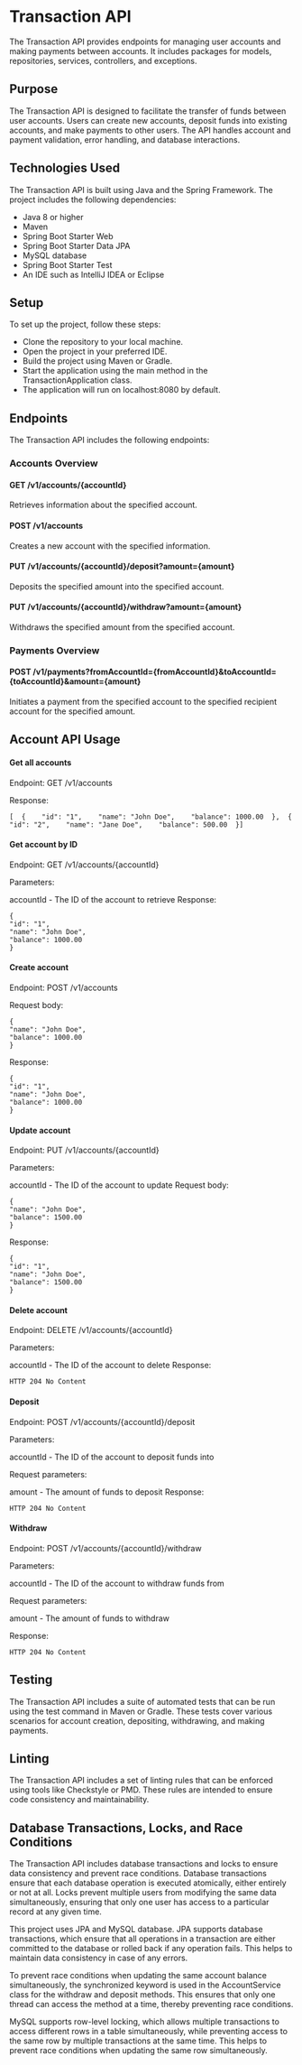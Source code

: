 # Transaction API
The Transaction API provides endpoints for managing user accounts and making payments between accounts. It includes packages for models, repositories, services, controllers, and exceptions.

## Purpose
The Transaction API is designed to facilitate the transfer of funds between user accounts. Users can create new accounts, deposit funds into existing accounts, and make payments to other users. The API handles account and payment validation, error handling, and database interactions.

## Technologies Used
The Transaction API is built using Java and the Spring Framework. The project includes the following dependencies:

* Java 8 or higher
* Maven 
* Spring Boot Starter Web
* Spring Boot Starter Data JPA
* MySQL database
* Spring Boot Starter Test
* An IDE such as IntelliJ IDEA or Eclipse

## Setup
To set up the project, follow these steps:

* Clone the repository to your local machine.
* Open the project in your preferred IDE.
* Build the project using Maven or Gradle.
* Start the application using the main method in the TransactionApplication class.
* The application will run on localhost:8080 by default.

## Endpoints
The Transaction API includes the following endpoints:

### Accounts Overview

#### GET /v1/accounts/{accountId} 
Retrieves information about the specified account.

#### POST /v1/accounts
Creates a new account with the specified information.

#### PUT /v1/accounts/{accountId}/deposit?amount={amount}
Deposits the specified amount into the specified account.

#### PUT /v1/accounts/{accountId}/withdraw?amount={amount}
Withdraws the specified amount from the specified account.

### Payments Overview

#### POST /v1/payments?fromAccountId={fromAccountId}&toAccountId={toAccountId}&amount={amount}
Initiates a payment from the specified account to the specified recipient account for the specified amount.

## Account API Usage

#### Get all accounts
Endpoint: GET /v1/accounts

Response:

```
[  {    "id": "1",    "name": "John Doe",    "balance": 1000.00  },  {    "id": "2",    "name": "Jane Doe",    "balance": 500.00  }]
```

#### Get account by ID
Endpoint: GET /v1/accounts/{accountId}

Parameters:

accountId - The ID of the account to retrieve
Response:
 ```
{
"id": "1",
"name": "John Doe",
"balance": 1000.00
}
```

#### Create account
Endpoint: POST /v1/accounts

Request body:

```
{
"name": "John Doe",
"balance": 1000.00
}
```

Response:
```
{
"id": "1",
"name": "John Doe",
"balance": 1000.00
}
```

#### Update account
Endpoint: PUT /v1/accounts/{accountId}

Parameters:

accountId - The ID of the account to update
Request body:

```
{
"name": "John Doe",
"balance": 1500.00
}
```

Response:
```
{
"id": "1",
"name": "John Doe",
"balance": 1500.00
}
```

#### Delete account
Endpoint: DELETE /v1/accounts/{accountId}

Parameters:

accountId - The ID of the account to delete
Response:
```
HTTP 204 No Content
```

#### Deposit
Endpoint: POST /v1/accounts/{accountId}/deposit

Parameters:

accountId - The ID of the account to deposit funds into

Request parameters:

amount - The amount of funds to deposit
Response:
```
HTTP 204 No Content
```

#### Withdraw
Endpoint: POST /v1/accounts/{accountId}/withdraw

Parameters:

accountId - The ID of the account to withdraw funds from

Request parameters:

amount - The amount of funds to withdraw

Response:
```
HTTP 204 No Content
```

## Testing
The Transaction API includes a suite of automated tests that can be run using the test command in Maven or Gradle. These tests cover various scenarios for account creation, depositing, withdrawing, and making payments.

## Linting
The Transaction API includes a set of linting rules that can be enforced using tools like Checkstyle or PMD. These rules are intended to ensure code consistency and maintainability.

## Database Transactions, Locks, and Race Conditions
The Transaction API includes database transactions and locks to ensure data consistency and prevent race conditions. Database transactions ensure that each database operation is executed atomically, either entirely or not at all. Locks prevent multiple users from modifying the same data simultaneously, ensuring that only one user has access to a particular record at any given time.

This project uses JPA and MySQL database. JPA supports database transactions, which ensure that all operations in a transaction are either committed to the database or rolled back if any operation fails. This helps to maintain data consistency in case of any errors.

To prevent race conditions when updating the same account balance simultaneously, the synchronized keyword is used in the AccountService class for the withdraw and deposit methods. This ensures that only one thread can access the method at a time, thereby preventing race conditions.

MySQL supports row-level locking, which allows multiple transactions to access different rows in a table simultaneously, while preventing access to the same row by multiple transactions at the same time. This helps to prevent race conditions when updating the same row simultaneously.